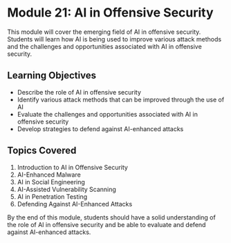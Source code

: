 # Module 21: AI in Offensive Security

This module will cover the emerging field of AI in offensive security. Students will learn how AI is being used to improve various attack methods and the challenges and opportunities associated with AI in offensive security.

## Learning Objectives

- Describe the role of AI in offensive security
- Identify various attack methods that can be improved through the use of AI
- Evaluate the challenges and opportunities associated with AI in offensive security
- Develop strategies to defend against AI-enhanced attacks

## Topics Covered

1. Introduction to AI in Offensive Security
2. AI-Enhanced Malware
3. AI in Social Engineering
4. AI-Assisted Vulnerability Scanning
5. AI in Penetration Testing
6. Defending Against AI-Enhanced Attacks

By the end of this module, students should have a solid understanding of the role of AI in offensive security and be able to evaluate and defend against AI-enhanced attacks.

